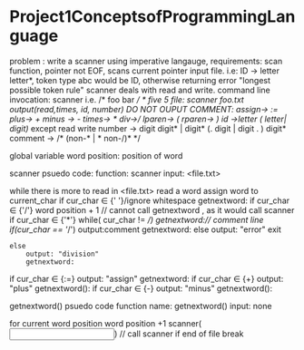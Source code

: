 # Project1ConceptsofProgrammingLanguage
problem :  write a scanner using imperative langauge, 
requirements: scan function, pointer not EOF, scans current pointer input file.
i.e: ID -> letter letter*, token type abc would be ID, otherwise returning error
"longest possible token rule" scanner deals with read and write.
command line invocation: scanner<inputfile name>
i.e.
/* 
foo
	bar */
*
five 5
file: scanner foo.txt
output(read,times, id, number)
DO NOT OUPUT COMMENT:
assign-> :=
plus-> +
minus -> -
times-> *
div->/ 
lparen-> (
rparen-> )
id ->letter ( letter| digit)* except read write 
number -> digit digit* | digit* (. digit | digit . ) digit*
comment -> /* (non-* | * non-/)*  */ 

global variable
word position: position of word 



scanner psuedo code:
function: scanner
input: <file.txt>

while there is more to read in <file.txt>
	read a word
	assign word to current_char 
if cur_char ∈ {' '}/ignore whitespace
	getnextword:
if cur_char ∈ {'/'}
	word position + 1 // cannot call getnextword , as it would call scanner 
	if cur_char ∈ {'*'}
		while( cur_char != */)
			getnextword:// comment line
		if(cur_char == '*/')
			output:comment
		getnextword:
		else
			output: "error"
			exit

		
	else 
		output: "division"
		getnextword:

if cur_char ∈ {:=}
	output: "assign"
	getnextword:
if cur_char ∈ {+}
	output: "plus"
	getnextword():
if cur_char ∈ {-}
	output: "minus"
	getnextword():


getnextword() psuedo code
function name: getnextword()
input: none

for current word position
	word position +1
	scanner(<input file.txt>) // call scanner 
	if end of file
		break
	
